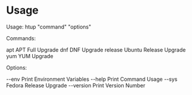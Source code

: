 # Usage

Usage: htup "command" "options"

Commands:

apt              APT Full Upgrade
dnf              DNF Upgrade
release          Ubuntu Release Upgrade
yum              YUM Upgrade

Options:

--env            Print Environment Variables
--help           Print Command Usage
--sys            Fedora Release Upgrade
--version        Print Version Number
